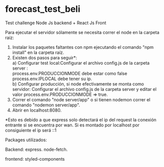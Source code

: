# forecast_test_beli
Test challenge Node Js backend + React Js Front

Para ejecutar el servidor sólamente se necesita correr el node en la carpeta raiz:
1) Instalar los paquetes faltantes con npm ejecutando el comando "npm install" en la carpeta raíz.
2) Existen dos pasos para seguir*:\
a) Configurar test local:Configurar el archivo config.js de la carpeta server : \
process.env.PRODUCCIONMODE debe estar como false \
process.env.IPLOCAL debe tener su ip.\
b) Configurar producción, si node efectivamente se monta como servidor: Configurar el archivo config.js de la carpeta server y editar el valor process.env.PRODUCCIONMODE => true.
3) Correr el comando "node server/app" o si tienen nodemon correr el comando "nodemon server/app".
4) Abrir en localhost:8080.

*Esto es debido a que express solo detectará el ip del request la conexión entrante si se encuentra por wan. Si es montado por localhost por consiguiente el ip será ::1

Packages utilizados:

Backend:
express.
node-fetch.

frontend:
styled-components
